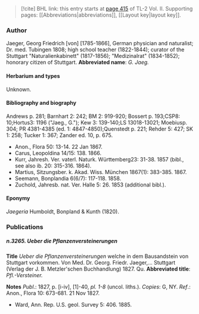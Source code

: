 > [!cite] BHL link: this entry starts at [page 415](https://www.biodiversitylibrary.org/page/33068657) of TL-2 Vol. II.
> Supporting pages: [[Abbreviations|abbreviations]], [[Layout key|layout key]].

### Author

Jaeger, Georg Friedrich \[von\] \[1785-1866\], German physician and naturalist; Dr. med. Tubingen 1808; high school teacher (1822-1844); curator of the Stuttgart "Naturalienkabinett" (1817-1856); "Medizinalrat" (1834-1852); honorary citizen of Stuttgart. 
**Abbreviated name**: *G. Jaeg.*

#### Herbarium and types

Unknown.

#### Bibliography and biography

Andrews p. 281; Barnhart 2: 242; BM 2: 919-920; Bossert p. 193;CSP8: 10;Hortus3: 1196 ("Jaeg., G."); Kew 3: 139-140;LS 13018-13021; Moebiusp. 304; PR 4381-4385 (ed. 1: 4847-4850);Quenstedt p. 221; Rehder 5: 427; SK 1: 258; Tucker 1: 367; Zander ed. 10, p. 675.
- Anon., Flora 50: 13-14. 22 Jan 1867.
- Carus, Leopoldina 14/15: 138. 1866.
- Kurr, Jahresh. Ver. vaterl. Naturk. Württemberg23: 31-38. 1857 (bibl., see also ib. 20: 315-316. 1864).
- Martius, Sitzungsber. k. Akad. Wiss. München 1867(1): 383-385. 1867.
- Seemann, Bonplandia 6(6/7): 117-118. 1858.
- Zuchold, Jahresb. nat. Ver. Halle 5: 26. 1853 (additional bibl.).

#### Eponymy

*Jaegeria* Humboldt, Bonpland & Kunth (1820).

### Publications

##### n.3265. Ueber die Pflanzenversteinerungen

**Title**
*Ueber die Pflanzenversteinerungen* welche in dem Bausandstein von Stuttgart vorkommen. Von Med. Dr. Georg. Friedr. Jaeger,... Stuttgart (Verlag der J. B. Metzler'schen Buchhandlung) 1827. Qu.
**Abbreviated title**: *Pfl.-Versteiner.*

**Notes**
*Publ*.: 1827, p. \[i-iv\], \[1\]-40, *pl. 1-8* (uncol. liths.). *Copies*: G, NY.
*Ref*.: Anon., Flora 10: 673-681. 21 Nov 1827.
- Ward, Ann. Rep. U.S. geol. Survey 5: 406. 1885.

